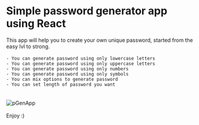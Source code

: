 # Simple password generator app using React
This app will help you to create your own unique password, started from the easy lvl to strong.
<br><br>
`- You can generate password using only lowercase letters`<br>
`- You can generate password using only uppercase letters`<br>
`- You can generate password using only numbers`<br>
`- You can generate password using only symbols`<br>
`- You can mix options to generate password`<br>
`- You can set length of password you want`<br>
<br><br>
![pGenApp](https://user-images.githubusercontent.com/75016013/167257378-89e0eb86-6954-4a2b-ad9f-b6d8aafdf245.png)
<br><br>
Enjoy :)
